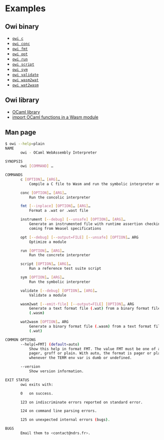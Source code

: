 # Examples

## Owi binary

- [`owi c`]
- [`owi conc`]
- [`owi fmt`]
- [`owi opt`]
- [`owi run`]
- [`owi script`]
- [`owi sym`]
- [`owi validate`]
- [`owi wasm2wat`]
- [`owi wat2wasm`]

## Owi library

- [OCaml library]
- [import OCaml functions in a Wasm module]

## Man page

```sh
$ owi --help=plain
NAME
       owi - OCaml WebAssembly Interpreter

SYNOPSIS
       owi [COMMAND] …

COMMANDS
       c [OPTION]… [ARG]…
           Compile a C file to Wasm and run the symbolic interpreter on it

       conc [OPTION]… [ARG]…
           Run the concolic interpreter

       fmt [--inplace] [OPTION]… [ARG]…
           Format a .wat or .wast file

       instrument [--debug] [--unsafe] [OPTION]… [ARG]…
           Generate an instrumented file with runtime assertion checking
           coming from Weasel specifications

       opt [--debug] [--output=FILE] [--unsafe] [OPTION]… ARG
           Optimize a module

       run [OPTION]… [ARG]…
           Run the concrete interpreter

       script [OPTION]… [ARG]…
           Run a reference test suite script

       sym [OPTION]… [ARG]…
           Run the symbolic interpreter

       validate [--debug] [OPTION]… [ARG]…
           Validate a module

       wasm2wat [--emit-file] [--output=FILE] [OPTION]… ARG
           Generate a text format file (.wat) from a binary format file
           (.wasm)

       wat2wasm [OPTION]… ARG
           Generate a binary format file (.wasm) from a text format file
           (.wat)

COMMON OPTIONS
       --help[=FMT] (default=auto)
           Show this help in format FMT. The value FMT must be one of auto,
           pager, groff or plain. With auto, the format is pager or plain
           whenever the TERM env var is dumb or undefined.

       --version
           Show version information.

EXIT STATUS
       owi exits with:

       0   on success.

       123 on indiscriminate errors reported on standard error.

       124 on command line parsing errors.

       125 on unexpected internal errors (bugs).

BUGS
       Email them to <contact@ndrs.fr>.

```

[`owi c`]: ./c
[`owi conc`]: ./conc
[`owi fmt`]: ./fmt
[`owi opt`]: ./opt
[`owi run`]: ./run
[`owi script`]: ./script
[`owi sym`]: ./sym
[`owi validate`]: ./validate
[`owi wasm2wat`]: ./wasm2wat
[`owi wat2wasm`]: ./wat2wasm
[import OCaml functions in a Wasm module]: ./define_host_function
[OCaml library]: ./lib
